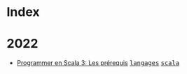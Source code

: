 # Index

# 2022

* [Programmer en Scala 3: Les prérequis](/langages/scala/programmer-en-scala-3-prerequis.md) [<kbd>langages</kbd>](/langages) [<kbd>scala</kbd>](/langages/scala)
